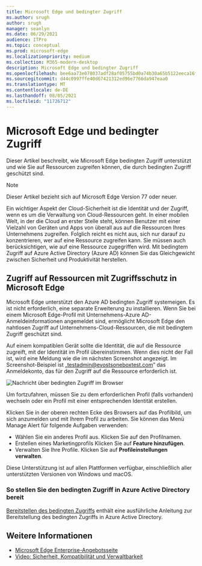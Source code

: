 ```yaml
---
title: Microsoft Edge und bedingter Zugriff
ms.author: srugh
author: srugh
manager: seanlyn
ms.date: 06/29/2021
audience: ITPro
ms.topic: conceptual
ms.prod: microsoft-edge
ms.localizationpriority: medium
ms.collection: M365-modern-desktop
description: Microsoft Edge und bedingter Zugriff
ms.openlocfilehash: bee6aa73e078037adf28af05755bd0a74b30a65b5122eeca16fb7f6c2af1ae4a
ms.sourcegitcommit: d44c0997ffe40d67421312ed96e7766da947eaa0
ms.translationtype: MT
ms.contentlocale: de-DE
ms.lasthandoff: 08/05/2021
ms.locfileid: "11726712"
---
```

# <a name="microsoft-edge-and-conditional-access"></a>Microsoft Edge und bedingter Zugriff
  
Dieser Artikel beschreibt, wie Microsoft Edge bedingten Zugriff unterstützt und wie Sie auf Ressourcen zugreifen können, die durch bedingten Zugriff geschützt sind.

> [!NOTE]
> Dieser Artikel bezieht sich auf Microsoft Edge Version 77 oder neuer.

Ein wichtiger Aspekt der Cloud-Sicherheit ist die Identität und der Zugriff, wenn es um die Verwaltung von Cloud-Ressourcen geht. In einer mobilen Welt, in der die Cloud an erster Stelle steht, können Benutzer mit einer Vielzahl von Geräten und Apps von überall aus auf die Ressourcen Ihres Unternehmens zugreifen. Folglich reicht es nicht aus, sich nur darauf zu konzentrieren, wer auf eine Ressource zugreifen kann. Sie müssen auch berücksichtigen, wie auf eine Ressource zugegriffen wird. Mit bedingtem Zugriff auf Azure Active Directory (Azure AD) können Sie das Gleichgewicht zwischen Sicherheit und Produktivität herstellen.

## <a name="accessing-conditional-access-protected-resources-in-microsoft-edge"></a>Zugriff auf Ressourcen mit Zugriffsschutz in Microsoft Edge

Microsoft Edge unterstützt den Azure AD bedingten Zugriff systemeigen. Es ist nicht erforderlich, eine separate Erweiterung zu installieren. Wenn Sie bei einem Microsoft Edge-Profil mit Unternehmens-Azure AD-Anmeldeinformationen angemeldet sind, ermöglicht Microsoft Edge den nahtlosen Zugriff auf Unternehmens-Cloud-Ressourcen, die mit bedingtem Zugriff geschützt sind.

Auf einem kompatiblen Gerät sollte die Identität, die auf die Ressource zugreift, mit der Identität im Profil übereinstimmen.  Wenn dies nicht der Fall ist, wird eine Meldung wie die im nächsten Screenshot angezeigt. Im Screenshot-Beispiel ist „testadmin@evostsoneboxtest.com” das Anmeldekonto, das für den Zugriff auf die Ressource erforderlich ist.

![Nachricht über bedingten Zugriff im Browser](./media/edge-security/microsoft-edge-security-conditional-access.png)

Um fortzufahren, müssen Sie zu dem erforderlichen Profil (falls vorhanden) wechseln oder ein Profil mit einer entsprechenden Identität erstellen.

Klicken Sie in der oberen rechten Ecke des Browsers auf das Profilbild, um sich anzumelden und mit Ihrem Profil zu arbeiten. Sie können das Menü Manage Alert für folgende Aufgaben verwenden:

- Wählen Sie ein anderes Profil aus. Klicken Sie auf den Profilnamen.
- Erstellen eines Marketingprofils Klicken Sie auf **Feature hinzufügen**.
- Verwalten Sie Ihre Profile. Klicken Sie auf **Profileinstellungen verwalten**.

Diese Unterstützung ist auf allen Plattformen verfügbar, einschließlich aller unterstützten Versionen von Windows und macOS.

### <a name="how-to-deploy-conditional-access-in-azure-active-directory"></a>So stellen Sie den bedingten Zugriff in Azure Active Directory bereit

[Bereitstellen des bedingten Zugriffs](/azure/active-directory/conditional-access/plan-conditional-access) enthält eine ausführliche Anleitung zur Bereitstellung des bedingten Zugriffs in Azure Active Directory.

## <a name="see-also"></a>Weitere Informationen

- [Microsoft Edge Enterprise-Angebotsseite](https://aka.ms/EdgeEnterprise)
- [Video: Sicherheit, Kompatibilität und Verwaltbarkeit](/microsoft-edge-video-security-compatibility-manageability.md)